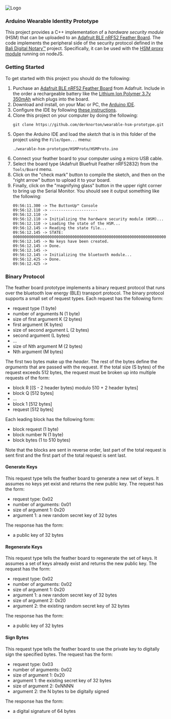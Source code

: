 ![Logo](https://raw.githubusercontent.com/craterdog-bali/bali-project-documentation/master/images/CraterDogLogo.png)

### Arduino Wearable Identity Prototype
This project provides a C++ implementation of a _hardware security module_ (HSM) that can be uploaded to an [Adafruit BLE nRF52 Feather Board](https://www.adafruit.com/product/3406). The code implements the peripheral side of the security protocol defined in the [Bali Digital Notary™](https://github.com/craterdog-bali/js-bali-digital-notary) project. Specifically, it can be used with the [HSM proxy module](https://github.com/craterdog-bali/js-bali-digital-notary/blob/master/src/v1/HSM.js) running on nodeJS.

### Getting Started
To get started with this project you should do the following:
 1. Purchase an [Adafruit BLE nRF52 Feather Board](https://www.adafruit.com/product/3406) from Adafruit. Include in the order a rechargeable battery like the [Lithium Ion Polymer 3.7v 350mAh](https://www.adafruit.com/product/2750) which plugs into the board.
 1. Download and install, on your Mac or PC, the [Arduino IDE](https://www.arduino.cc/en/Main/Software).
 1. Configure the IDE by following [these instructions](https://learn.adafruit.com/adafruit-arduino-ide-setup/arduino-1-dot-6-x-ide).
 1. Clone this project on your computer by doing the following:
     ```
     git clone https://github.com/derknorton/wearable-hsm-prototype.git
     ```
 1. Open the Arduino IDE and load the _sketch_ that is in this folder of the project using the `File/Open...` menu:
     ```
     ./wearable-hsm-prototype/HSMProto/HSMProto.ino
     ```
 1. Connect your feather board to your computer using a micro USB cable.
 1. Select the board type (Adafruit Bluefruit Feather nRF52832) from the `Tools/Board` menu.
 1. Click on the "check mark" button to compile the sketch, and then on the "right arrow" button to upload it to your board.
 1. Finally, click on the "magnifying glass" button in the upper right corner to bring up the Serial Monitor. You should see it output something like the following:
     ```
     09:56:11.300 -> The ButtonUp™ Console
     09:56:12.110 -> ---------------------
     09:56:12.110 ->
     09:56:12.110 -> Initializing the hardware security module (HSM)...
     09:56:12.110 -> Loading the state of the HSM...
     09:56:12.145 -> Reading the state file...
     09:56:12.145 -> STATE: 000000000000000000000000000000000000000000000000000000000000000000000000000000000000000000000000000000000000000000000000000000000000000000000000000000000000000000000000000000000000000000000000000000000000000
     09:56:12.145 -> No keys have been created.
     09:56:12.145 -> Done.
     09:56:12.145 ->
     09:56:12.145 -> Initializing the bluetooth module...
     09:56:12.425 -> Done.
     09:56:12.425 ->
     ```

### Binary Protocol
The feather board prototype implements a binary request protocol that runs over the bluetooth low energy (BLE) transport protocol. The binary protocol supports a small set of request types. Each request has the following form:
 * request type (1 byte)
 * number of arguments N (1 byte)
 * size of first argument K (2 bytes)
 * first argument (K bytes)
 * size of second argument L (2 bytes)
 * second argument (L bytes)
 * ...
 * size of Nth argument M (2 bytes)
 * Nth argument (M bytes)

The first two bytes make up the _header_. The rest of the bytes define the _arguments_ that are passed with the request. If the total size (S bytes) of the request exceeds 512 bytes, the request must be broken up into multiple requests of the form:
 * block R [(S - 2 header bytes) modulo 510 + 2 header bytes]
 * block Q [512 bytes]
 * ...
 * block 1 [512 bytes]
 * request [512 bytes]

Each leading block has the following form:
 * block request (1 byte)
 * block number N (1 byte)
 * block bytes (1 to 510 bytes)

Note that the blocks are sent in reverse order, last part of the total request is sent first and the first part of the total request is sent last.

#### Generate Keys
This request type tells the feather board to generate a new set of keys. It assumes no keys yet exist and returns the new public key. The request has the form:
 * request type: 0x02
 * number of arguments: 0x01
 * size of argument 1: 0x20
 * argument 1: a new random secret key of 32 bytes

The response has the form:
 * a public key of 32 bytes

#### Regenerate Keys
This request type tells the feather board to regenerate the set of keys. It assumes a set of keys already exist and returns the new public key. The request has the form:
 * request type: 0x02
 * number of arguments: 0x02
 * size of argument 1: 0x20
 * argument 1: a new random secret key of 32 bytes
 * size of argument 2: 0x20
 * argument 2: the existing random secret key of 32 bytes

The response has the form:
 * a public key of 32 bytes

#### Sign Bytes
This request type tells the feather board to use the private key to digitally sign the specified bytes. The request has the form:
 * request type: 0x03
 * number of arguments: 0x02
 * size of argument 1: 0x20
 * argument 1: the existing secret key of 32 bytes
 * size of argument 2: 0xNNNN
 * argument 2: the N bytes to be digitally signed

The response has the form:
 * a digital signature of 64 bytes

